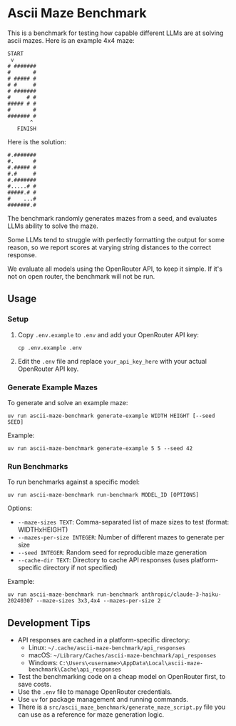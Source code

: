 # Ascii Maze Benchmark

This is a benchmark for testing how capable different LLMs are at solving ascii mazes.
Here is an example 4x4 maze:

```
START
 v
# #######
#       #
# ##### #
# #     #
# #######
#     # #
##### # #
#       #
####### #
       ^
   FINISH
```

Here is the solution:

```
#.#######
#.      #
#.##### #
#.#     #
#.#######
#.....# #
#####.# #
#    ...#
#######.#
```

The benchmark randomly generates mazes from a seed, and evaluates LLMs ability to solve the maze.

Some LLMs tend to struggle with perfectly formatting the output for some reason, so we report scores at varying string distances to the correct response.

We evaluate all models using the OpenRouter API, to keep it simple. If it's not on open router, the benchmark will not be run.

## Usage

### Setup

1. Copy `.env.example` to `.env` and add your OpenRouter API key:
   ```
   cp .env.example .env
   ```

2. Edit the `.env` file and replace `your_api_key_here` with your actual OpenRouter API key.

### Generate Example Mazes

To generate and solve an example maze:

```
uv run ascii-maze-benchmark generate-example WIDTH HEIGHT [--seed SEED]
```

Example:
```
uv run ascii-maze-benchmark generate-example 5 5 --seed 42
```

### Run Benchmarks

To run benchmarks against a specific model:

```
uv run ascii-maze-benchmark run-benchmark MODEL_ID [OPTIONS]
```

Options:
- `--maze-sizes TEXT`: Comma-separated list of maze sizes to test (format: WIDTHxHEIGHT)
- `--mazes-per-size INTEGER`: Number of different mazes to generate per size
- `--seed INTEGER`: Random seed for reproducible maze generation
- `--cache-dir TEXT`: Directory to cache API responses (uses platform-specific directory if not specified)

Example:
```
uv run ascii-maze-benchmark run-benchmark anthropic/claude-3-haiku-20240307 --maze-sizes 3x3,4x4 --mazes-per-size 2
```

## Development Tips

- API responses are cached in a platform-specific directory:
  - Linux: `~/.cache/ascii-maze-benchmark/api_responses`
  - macOS: `~/Library/Caches/ascii-maze-benchmark/api_responses`
  - Windows: `C:\Users\<username>\AppData\Local\ascii-maze-benchmark\Cache\api_responses`
- Test the benchmarking code on a cheap model on OpenRouter first, to save costs.
- Use the `.env` file to manage OpenRouter credentials.
- Use `uv` for package management and running commands.
- There is a `src/ascii_maze_benchmark/generate_maze_script.py` file you can use as a reference for maze generation logic.
